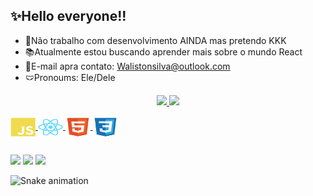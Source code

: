 ## ✨Hello everyone!!

-  💼Não trabalho com desenvolvimento AINDA mas pretendo KKK
-  📚Atualmente estou buscando aprender mais sobre o mundo React
-  📩E-mail apra contato: Walistonsilva@outlook.com
-  🩲Pronoums: Ele/Dele

<div align="center">
  <a href="https://github.com/Cr1Ticals">
  <img height="180em" src="https://github-readme-stats.vercel.app/api?username=Cr1Ticals&show_icons=true&theme=react&include_all_commits=true&count_private=true"/>
  <img height="180em" src="https://github-readme-stats.vercel.app/api/top-langs/?username=Cr1Ticals&layout=compact&langs_count=7&theme=react"/>
</div>
  
<div style="display: inline_block"><br>
  <img align="center" alt="Rafa-Js" height="30" width="40" src="https://raw.githubusercontent.com/devicons/devicon/master/icons/javascript/javascript-plain.svg">
  <img align="center" alt="Rafa-React" height="30" width="40" src="https://raw.githubusercontent.com/devicons/devicon/master/icons/react/react-original.svg">
  <img align="center" alt="Rafa-HTML" height="30" width="40" src="https://raw.githubusercontent.com/devicons/devicon/master/icons/html5/html5-original.svg">
  <img align="center" alt="Rafa-CSS" height="30" width="40" src="https://raw.githubusercontent.com/devicons/devicon/master/icons/css3/css3-original.svg">
</div>
  
  ##
  
<div> 
  <a href="https://www.instagram.com/tooncris/?hl=pt-br" target="_blank"><img src="https://img.shields.io/badge/-Instagram-%23E4405F?style=for-the-badge&logo=instagram&logoColor=white" target="_blank"></a>
  <a href = "mailto:walistonsilva@outlook.com"><img src="https://img.shields.io/badge/Microsoft_Outlook-0078D4?style=for-the-badge&logo=microsoft-outlook&logoColor=white"></a>
  <a href="https://https://www.linkedin.com/in/waliston-cristiano-da-silva-almeida-6b67921a2/" target="_blank"><img src="https://img.shields.io/badge/-LinkedIn-%230077B5?style=for-the-badge&logo=linkedin&logoColor=white" target="_blank"></a> 
 
  ![Snake animation](https://github.com/Cr1Ticals/Cr1Ticals/blob/output/github-contribution-grid-snake.svg)
 
</div>  
